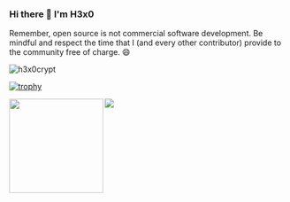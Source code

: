 ### Hi there 👋 I'm H3x0

<p align="left">Remember, open source is not commercial software development.
Be mindful and respect the time that I (and every other contributor) provide to the community free of charge. 😄</p>

<p align="left"> <img src="https://komarev.com/ghpvc/?username=h3x0crypt&label=Views&color=blue&style=plastic" alt="h3x0crypt" /> </p>

[![trophy](https://github-profile-trophy.vercel.app/?username=h3x0crypt)](https://github.com/ryo-ma/github-profile-trophy)

<div>
  <img height="170" align="left" src="https://github-readme-stats.vercel.app/api?username=h3x0crypt&count_private=true&include_all_commits=true" />
  <img src="https://github-readme-stats.vercel.app/api/top-langs/?username=h3x0crypt&layout=compact" />
</div>

<br/>
<br/>
